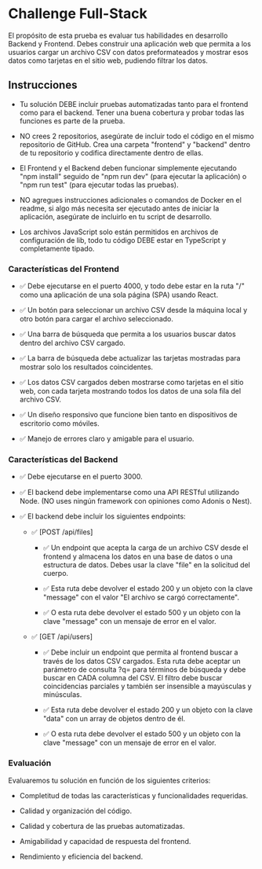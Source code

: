 # Challenge Full-Stack

El propósito de esta prueba es evaluar tus habilidades en desarrollo Backend y Frontend. Debes construir una aplicación web que permita a los usuarios cargar un archivo CSV con datos preformateados y mostrar esos datos como tarjetas en el sitio web, pudiendo filtrar los datos.

## Instrucciones

- Tu solución DEBE incluir pruebas automatizadas tanto para el frontend como para el backend. Tener una buena cobertura y probar todas las funciones es parte de la prueba.

- NO crees 2 repositorios, asegúrate de incluir todo el código en el mismo repositorio de GitHub. Crea una carpeta "frontend" y "backend" dentro de tu repositorio y codifica directamente dentro de ellas.

- El Frontend y el Backend deben funcionar simplemente ejecutando "npm install" seguido de "npm run dev" (para ejecutar la aplicación) o "npm run test" (para ejecutar todas las pruebas).

- NO agregues instrucciones adicionales o comandos de Docker en el readme, si algo más necesita ser ejecutado antes de iniciar la aplicación, asegúrate de incluirlo en tu script de desarrollo.

- Los archivos JavaScript solo están permitidos en archivos de configuración de lib, todo tu código DEBE estar en TypeScript y completamente tipado.

### Características del Frontend

- ✅ Debe ejecutarse en el puerto 4000, y todo debe estar en la ruta "/" como una aplicación de una sola página (SPA) usando React.

- ✅ Un botón para seleccionar un archivo CSV desde la máquina local y otro botón para cargar el archivo seleccionado.

- ✅ Una barra de búsqueda que permita a los usuarios buscar datos dentro del archivo CSV cargado.

- ✅ La barra de búsqueda debe actualizar las tarjetas mostradas para mostrar solo los resultados coincidentes.

- ✅ Los datos CSV cargados deben mostrarse como tarjetas en el sitio web, con cada tarjeta mostrando todos los datos de una sola fila del archivo CSV.

- ✅ Un diseño responsivo que funcione bien tanto en dispositivos de escritorio como móviles.

- ✅ Manejo de errores claro y amigable para el usuario.

### Características del Backend

- ✅ Debe ejecutarse en el puerto 3000.

- ✅ El backend debe implementarse como una API RESTful utilizando Node. (NO uses ningún framework con opiniones como Adonis o Nest).

- ✅ El backend debe incluir los siguientes endpoints:

  - ✅ [POST /api/files]

    - ✅ Un endpoint que acepta la carga de un archivo CSV desde el frontend y almacena los datos en una base de datos o una estructura de datos. Debes usar la clave "file" en la solicitud del cuerpo.

    - ✅ Esta ruta debe devolver el estado 200 y un objeto con la clave "message" con el valor "El archivo se cargó correctamente".

    - ✅ O esta ruta debe devolver el estado 500 y un objeto con la clave "message" con un mensaje de error en el valor.

  - ✅ [GET /api/users]

    - ✅ Debe incluir un endpoint que permita al frontend buscar a través de los datos CSV cargados. Esta ruta debe aceptar un parámetro de consulta ?q= para términos de búsqueda y debe buscar en CADA columna del CSV. El filtro debe buscar coincidencias parciales y también ser insensible a mayúsculas y minúsculas.

    - ✅ Esta ruta debe devolver el estado 200 y un objeto con la clave "data" con un array de objetos dentro de él.

    - ✅ O esta ruta debe devolver el estado 500 y un objeto con la clave "message" con un mensaje de error en el valor.

### Evaluación

Evaluaremos tu solución en función de los siguientes criterios:

- Completitud de todas las características y funcionalidades requeridas.

- Calidad y organización del código.

- Calidad y cobertura de las pruebas automatizadas.

- Amigabilidad y capacidad de respuesta del frontend.

- Rendimiento y eficiencia del backend.
